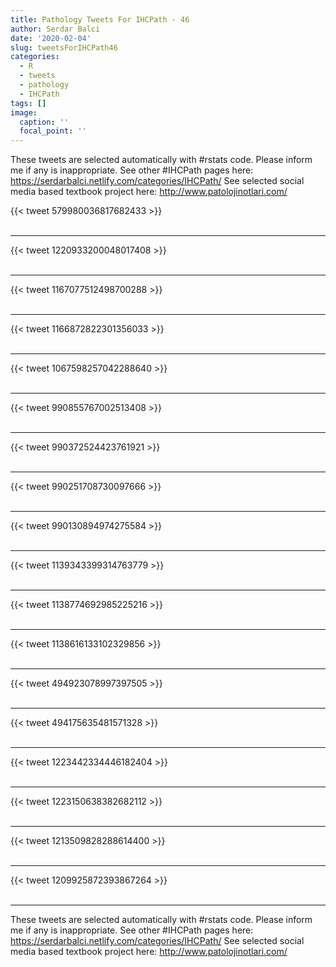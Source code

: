 ```yaml
---
title: Pathology Tweets For IHCPath - 46
author: Serdar Balci
date: '2020-02-04'
slug: tweetsForIHCPath46
categories:
  - R
  - tweets
  - pathology
  - IHCPath
tags: []
image:
  caption: ''
  focal_point: ''
---
```



These tweets are selected automatically with #rstats code. Please inform me if any is inappropriate.
See other #IHCPath pages here: https://serdarbalci.netlify.com/categories/IHCPath/ 
See selected social media based textbook project here: http://www.patolojinotlari.com/

{{< tweet 579980036817682433 >}}
<br>
<br>
<hr>
{{< tweet 1220933200048017408 >}}
<br>
<br>
<hr>
{{< tweet 1167077512498700288 >}}
<br>
<br>
<hr>
{{< tweet 1166872822301356033 >}}
<br>
<br>
<hr>
{{< tweet 1067598257042288640 >}}
<br>
<br>
<hr>
{{< tweet 990855767002513408 >}}
<br>
<br>
<hr>
{{< tweet 990372524423761921 >}}
<br>
<br>
<hr>
{{< tweet 990251708730097666 >}}
<br>
<br>
<hr>
{{< tweet 990130894974275584 >}}
<br>
<br>
<hr>
{{< tweet 1139343399314763779 >}}
<br>
<br>
<hr>
{{< tweet 1138774692985225216 >}}
<br>
<br>
<hr>
{{< tweet 1138616133102329856 >}}
<br>
<br>
<hr>
{{< tweet 494923078997397505 >}}
<br>
<br>
<hr>
{{< tweet 494175635481571328 >}}
<br>
<br>
<hr>
{{< tweet 1223442334446182404 >}}
<br>
<br>
<hr>
{{< tweet 1223150638382682112 >}}
<br>
<br>
<hr>
{{< tweet 1213509828288614400 >}}
<br>
<br>
<hr>
{{< tweet 1209925872393867264 >}}
<br>
<br>
<hr>


These tweets are selected automatically with #rstats code. Please inform me if any is inappropriate.
See other #IHCPath pages here: https://serdarbalci.netlify.com/categories/IHCPath/ 
See selected social media based textbook project here: http://www.patolojinotlari.com/
